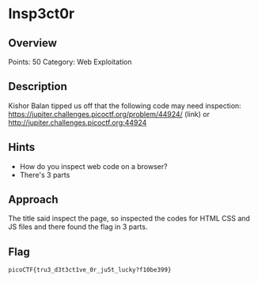 # Insp3ct0r

## Overview

Points: 50
Category: Web Exploitation

## Description

Kishor Balan tipped us off that the following code may need inspection: 
<https://jupiter.challenges.picoctf.org/problem/44924/> (link) or
 <http://jupiter.challenges.picoctf.org:44924>

## Hints

- How do you inspect web code on a browser?
- There's 3 parts

## Approach

The title said inspect the page, so inspected the codes for HTML CSS and JS files and there found the flag in 3 parts.

## Flag

`picoCTF{tru3_d3t3ct1ve_0r_ju5t_lucky?f10be399}`